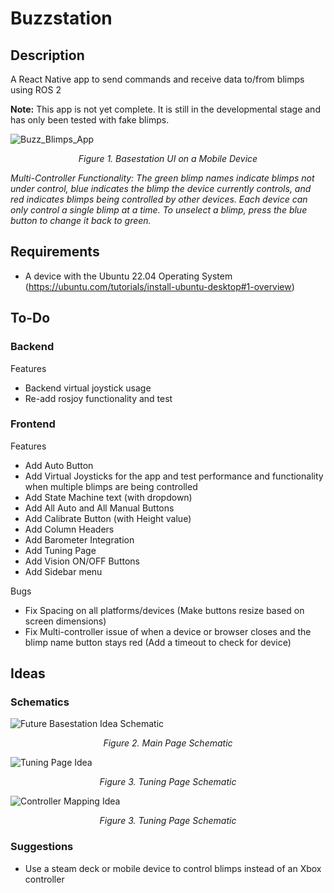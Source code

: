 # Buzzstation

## Description 
A React Native app to send commands and receive data to/from blimps using ROS 2

**Note:** This app is not yet complete. It is still in the developmental stage and has only been tested with fake blimps.
<p align="center">
  
![Buzz_Blimps_App](https://github.com/awilwayco/Buzzstation/assets/56363833/7b55024e-7c6e-4cfa-b207-a733a153444a)
<p align="center">
<em>Figure 1. Basestation UI on a Mobile Device</em>
  
<em>Multi-Controller Functionality: The green blimp names indicate blimps not under control, blue indicates the blimp the device currently controls, and red indicates blimps being controlled by other devices. Each device can only control a single blimp at a time. To unselect a blimp, press the blue button to change it back to green. </em>
</p>
</p>

## Requirements

- A device with the Ubuntu 22.04 Operating System (https://ubuntu.com/tutorials/install-ubuntu-desktop#1-overview)

## To-Do

### Backend

Features
- Backend virtual joystick usage
- Re-add rosjoy functionality and test

### Frontend

Features
- Add Auto Button
- Add Virtual Joysticks for the app and test performance and functionality when multiple blimps are being controlled
- Add State Machine text (with dropdown)
- Add All Auto and All Manual Buttons
- Add Calibrate Button (with Height value)
- Add Column Headers
- Add Barometer Integration
- Add Tuning Page
- Add Vision ON/OFF Buttons
- Add Sidebar menu

Bugs
- Fix Spacing on all platforms/devices (Make buttons resize based on screen dimensions)
- Fix Multi-controller issue of when a device or browser closes and the blimp name button stays red (Add a timeout to check for device)

## Ideas

### Schematics

<p align="center">

![Future Basestation Idea Schematic](https://github.com/awilwayco/Buzzstation/assets/56363833/42d1ada5-12ba-4d33-97d4-c54773996f03)
<p align="center">
<em>Figure 2. Main Page Schematic</em>
</p>
</p>

<p align="center">

![Tuning Page Idea](https://github.com/awilwayco/Buzzstation/assets/56363833/b473b9cc-6c5c-47ab-b007-11b4d6503f2f)
<p align="center">
<em>Figure 3. Tuning Page Schematic</em>
</p>
</p>

<p align="center">

![Controller Mapping Idea](https://github.com/awilwayco/Buzzstation/assets/56363833/43eaec0d-e121-4890-a705-e21683139139)
<p align="center">
<em>Figure 3. Tuning Page Schematic</em>
</p>
</p>

### Suggestions
- Use a steam deck or mobile device to control blimps instead of an Xbox controller
